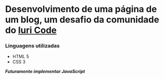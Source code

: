 # Desenvolvimento de uma página de um blog, um desafio da comunidade do [Iuri Code](https://github.com/iuricode)

### Linguagens utilizadas 
- HTML 5
- CSS 3

***Futuramente implementar JavaScript*** 
